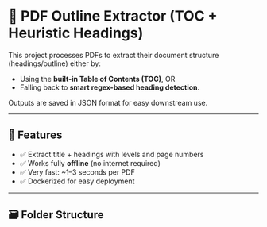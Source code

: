 # 📘 PDF Outline Extractor (TOC + Heuristic Headings)

This project processes PDFs to extract their document structure (headings/outline) either by:
- Using the **built-in Table of Contents (TOC)**, OR
- Falling back to **smart regex-based heading detection**.

Outputs are saved in JSON format for easy downstream use.

---

## 🚀 Features

- ✅ Extract title + headings with levels and page numbers
- ✅ Works fully **offline** (no internet required)
- ✅ Very fast: ~1–3 seconds per PDF
- ✅ Dockerized for easy deployment

---

## 🗃️ Folder Structure


